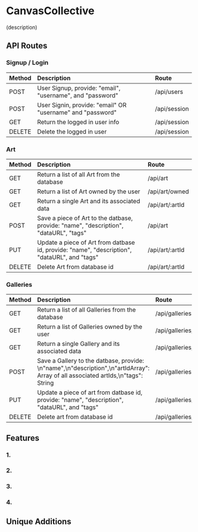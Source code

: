 # CanvasCollective

(description)

## API Routes

### Signup / Login
| Method | Description | Route |
|:---|:---|:---|
| POST | User Signup, provide: "email", "username", and "password" | /api/users |
| POST | User Signin, provide: "email" OR "username" and "password" | /api/session |
| GET | Return the logged in user info | /api/session |
| DELETE | Delete the logged in user | /api/session |

### Art
| Method | Description | Route |
|:---|:---|:---|
| GET | Return a list of all Art from the database | /api/art |
| GET | Return a list of Art owned by the user | /api/art/owned |
| GET | Return a single Art and its associated data | /api/art/:artId |
| POST | Save a piece of Art to the datbase, provide: "name", "description", "dataURL", "tags" | /api/art |
| PUT | Update a piece of Art from datbase id, provide: "name", "description", "dataURL", and "tags" | /api/art/:artId |
| DELETE | Delete Art from database id | /api/art/:artId |

### Galleries
| Method | Description | Route |
|:---|:---|:---|
| GET | Return a list of all Galleries from the database | /api/galleries |
| GET | Return a list of Galleries owned by the user | /api/galleries/owned |
| GET | Return a single Gallery and its associated data | /api/galleries/:galleryId |
| POST | Save a Gallery to the datbase, provide: \n"name",\n"description",\n"artIdArray": Array of all associated artIds,\n"tags": String | /api/galleries |
| PUT | Update a piece of art from datbase id, provide: "name", "description", "dataURL", and "tags" | /api/galleries/:galleryId |
| DELETE | Delete art from database id | /api/galleries/:galleryId |

## Features

### 1.

### 2.

### 3.

### 4.


## Unique Additions
